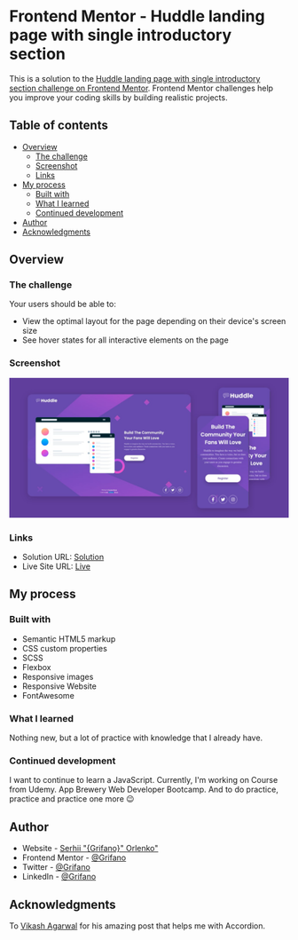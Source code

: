 # Frontend Mentor - Huddle landing page with single introductory section

This is a solution to the [Huddle landing page with single introductory section challenge on Frontend Mentor](https://www.frontendmentor.io/challenges/huddle-landing-page-with-a-single-introductory-section-B_2Wvxgi0). Frontend Mentor challenges help you improve your coding skills by building realistic projects. 

## Table of contents

- [Overview](#overview)
  - [The challenge](#the-challenge)
  - [Screenshot](#screenshot)
  - [Links](#links)
- [My process](#my-process)
  - [Built with](#built-with)
  - [What I learned](#what-i-learned)
  - [Continued development](#continued-development)
- [Author](#author)
- [Acknowledgments](#acknowledgments)

## Overview

### The challenge

Your users should be able to: 

- View the optimal layout for the page depending on their device's screen size
- See hover states for all interactive elements on the page

### Screenshot

![](./images/ScreenShot.jpg)

### Links

- Solution URL: [Solution](https://www.frontendmentor.io/solutions/htmlandcss-bem-scss-hero-section-QX32n0RmU)
- Live Site URL: [Live](https://grifano.github.io/FrontendMentor__Huddle-landing-page/)

## My process

### Built with

- Semantic HTML5 markup
- CSS custom properties
- SCSS
- Flexbox
- Responsive images
- Responsive Website
- FontAwesome

### What I learned

Nothing new, but a lot of practice with knowledge that I already have.

### Continued development

I want to continue to learn a JavaScript. Currently, I'm working on Course from Udemy. App Brewery Web Developer Bootcamp. And to do practice, practice and practice one more 😉

## Author

- Website - [Serhii "{Grifano}" Orlenko"](https://grifano.webflow.io/)
- Frontend Mentor - [@Grifano](https://www.frontendmentor.io/profile/Grifano)
- Twitter - [@Grifano](https://twitter.com/OrlenkoSerhii)
- LinkedIn - [@Grifano](https://www.linkedin.com/in/serhii-orlenko-44aaa4a3/)

## Acknowledgments

To [Vikash Agarwal](https://www.frontendmentor.io/profile/mattstuddert) for his amazing post that helps me with Accordion.

